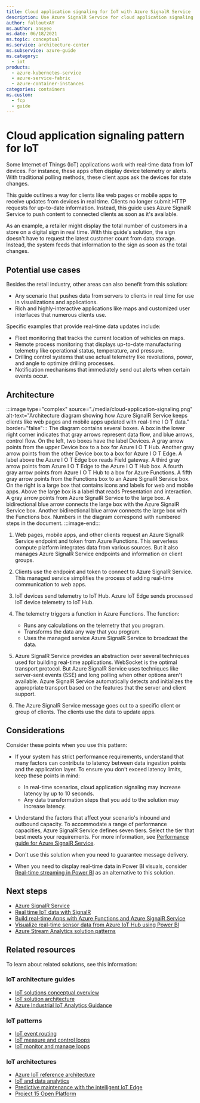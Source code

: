 ```yaml
---
title: Cloud application signaling for IoT with Azure SignalR Service
description: Use Azure SignalR Service for cloud application signaling. This service sends real-time IoT data to clients like web pages and mobile apps.
author: falloutxAY
ms.author: ansyeo
ms.date: 06/18/2021
ms.topic: conceptual
ms.service: architecture-center
ms.subservice: azure-guide
ms.category:
  - iot
products:
  - azure-kubernetes-service
  - azure-service-fabric
  - azure-container-instances
categories: containers
ms.custom:
  - fcp
  - guide
---
```


# Cloud application signaling pattern for IoT

Some Internet of Things (IoT) applications work with real-time data from IoT devices. For instance, these apps often display device telemetry or alerts. With traditional polling methods, these client apps ask the devices for state changes.

This guide outlines a way for clients like web pages or mobile apps to receive updates from devices in real time. Clients no longer submit HTTP requests for up-to-date information. Instead, this guide uses Azure SignalR Service to push content to connected clients as soon as it's available.

As an example, a retailer might display the total number of customers in a store on a digital sign in real time. With this guide's solution, the sign doesn't have to request the latest customer count from data storage. Instead, the system feeds that information to the sign as soon as the total changes.

## Potential use cases

Besides the retail industry, other areas can also benefit from this solution:

- Any scenario that pushes data from servers to clients in real time for use in visualizations and applications.
- Rich and highly-interactive applications like maps and customized user interfaces that numerous clients use.

Specific examples that provide real-time data updates include:

- Fleet monitoring that tracks the current location of vehicles on maps.
- Remote process monitoring that displays up-to-date manufacturing telemetry like operational status, temperature, and pressure.
- Drilling control systems that use actual telemetry like revolutions, power, and angle to optimize drilling processes.
- Notification mechanisms that immediately send out alerts when certain events occur.

## Architecture

:::image type="complex" source="./media/cloud-application-signaling.png" alt-text="Architecture diagram showing how Azure SignalR Service keeps clients like web pages and mobile apps updated with real-time I O T data." border="false":::
   The diagram contains several boxes. A box in the lower right corner indicates that gray arrows represent data flow, and blue arrows, control flow. On the left, two boxes have the label Devices. A gray arrow points from the upper Device box to a box for Azure I O T Hub. Another gray arrow points from the other Device box to a box for Azure I O T Edge. A label above the Azure I O T Edge box reads Field gateway. A third gray arrow points from Azure I O T Edge to the Azure I O T Hub box. A fourth gray arrow points from Azure I O T Hub to a box for Azure Functions. A fifth gray arrow points from the Functions box to an Azure SignalR Service box. On the right is a large box that contains icons and labels for web and mobile apps. Above the large box is a label that reads Presentation and interaction. A gray arrow points from Azure SignalR Service to the large box. A bidirectional blue arrow connects the large box with the Azure SignalR Service box. Another bidirectional blue arrow connects the large box with the Functions box. Numbers in the diagram correspond with numbered steps in the document.
:::image-end:::

1. Web pages, mobile apps, and other clients request an Azure SignalR Service endpoint and token from Azure Functions. This serverless compute platform integrates data from various sources. But it also manages Azure SignalR Service endpoints and information on client groups.

1. Clients use the endpoint and token to connect to Azure SignalR Service. This managed service simplifies the process of adding real-time communication to web apps.

1. IoT devices send telemetry to IoT Hub. Azure IoT Edge sends processed IoT device telemetry to IoT Hub.

1. The telemetry triggers a function in Azure Functions. The function:

   - Runs any calculations on the telemetry that you program.
   - Transforms the data any way that you program.
   - Uses the managed service Azure SignalR Service to broadcast the data.

1. Azure SignalR Service provides an abstraction over several techniques used for building real-time applications. WebSocket is the optimal transport protocol. But Azure SignalR Service uses techniques like server-sent events (SSE) and long polling when other options aren't available. Azure SignalR Service automatically detects and initializes the appropriate transport based on the features that the server and client support.

1. The Azure SignalR Service message goes out to a specific client or group of clients. The clients use the data to update apps.

## Considerations

Consider these points when you use this pattern:

- If your system has strict performance requirements, understand that many factors can contribute to latency between data ingestion points and the application layer. To ensure you don't exceed latency limits, keep these points in mind:

  - In real-time scenarios, cloud application signaling may increase latency by up to 10 seconds.
  - Any data transformation steps that you add to the solution may increase latency.

- Understand the factors that affect your scenario's inbound and outbound capacity. To accommodate a range of performance capacities, Azure SignalR Service defines seven tiers. Select the tier that best meets your requirements. For more information, see [Performance guide for Azure SignalR Service](/azure/azure-signalr/signalr-concept-performance).

- Don't use this solution when you need to guarantee message delivery.

- When you need to display real-time data in Power BI visuals, consider [Real-time streaming in Power BI](/power-bi/connect-data/service-real-time-streaming) as an alternative to this solution.

## Next steps

- [Azure SignalR Service](https://azure.microsoft.com/services/signalr-service/)
- [Real time IoT data with SignalR](https://anthonychu.ca/post/end-to-end-realtime-python-iot-azure-functions-signalr-iothub/)
- [Build real-time Apps with Azure Functions and Azure SignalR Service](/azure/azure-signalr/signalr-concept-azure-functions)
- [Visualize real-time sensor data from Azure IoT Hub using Power BI](/azure/iot-hub/iot-hub-live-data-visualization-in-power-bi)
- [Azure Stream Analytics solution patterns](/azure/stream-analytics/stream-analytics-solution-patterns)

## Related resources

To learn about related solutions, see this information:

### IoT architecture guides

- [IoT solutions conceptual overview](/azure/architecture/example-scenario/iot/introduction-to-solutions)
- [IoT solution architecture](/azure/architecture/example-scenario/iot/devices-platform-application)
- [Azure Industrial IoT Analytics Guidance](/azure/architecture/guide/iiot-guidance/iiot-architecture)

### IoT patterns

- [IoT event routing](/azure/architecture/example-scenario/iot/event-routing)
- [IoT measure and control loops](/azure/architecture/example-scenario/iot/measure-control-loop)
- [IoT monitor and manage loops](/azure/architecture/example-scenario/iot/monitor-manage-loop)

### IoT architectures

- [Azure IoT reference architecture](/azure/architecture/reference-architectures/iot)
- [IoT and data analytics](/azure/architecture/example-scenario/data/big-data-with-iot)
- [Predictive maintenance with the intelligent IoT Edge](/azure/architecture/example-scenario/predictive-maintenance/iot-predictive-maintenance)
- [Project 15 Open Platform](/azure/architecture/solution-ideas/articles/project-15-iot-sustainability)